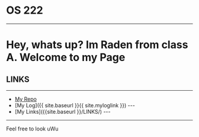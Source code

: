 # OS 222
---
Hey, whats up? Im Raden from class A. Welcome to my Page
===

## LINKS

---
* [My Repo](https://github.com/Radenscc23/os222)
* [My Log]({{ site.baseurl }}{{ site.myloglink }}) ---
* [My Links]({{site.baseurl }}/LINKS/) ---

---


Feel free to look uWu 
 
